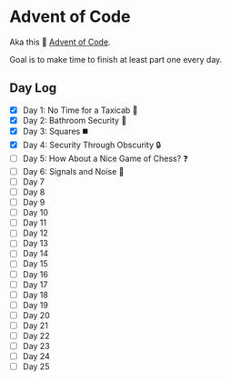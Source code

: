 # Advent of Code

Aka this :christmas_tree: [Advent of Code](http://adventofcode.com/).

Goal is to make time to finish at least part one every day.

## Day Log
- [x] Day 1: No Time for a Taxicab :taxi:
- [x] Day 2: Bathroom Security :1234:
- [x] Day 3: Squares :black_medium_square:
- [x] Day 4: Security Through Obscurity :lock:
- [ ] Day 5: How About a Nice Game of Chess? :question:
- [ ] Day 6: Signals and Noise :signal_strength:
- [ ] Day 7
- [ ] Day 8
- [ ] Day 9
- [ ] Day 10
- [ ] Day 11
- [ ] Day 12
- [ ] Day 13
- [ ] Day 14
- [ ] Day 15
- [ ] Day 16
- [ ] Day 17
- [ ] Day 18
- [ ] Day 19
- [ ] Day 20
- [ ] Day 21
- [ ] Day 22
- [ ] Day 23
- [ ] Day 24
- [ ] Day 25
